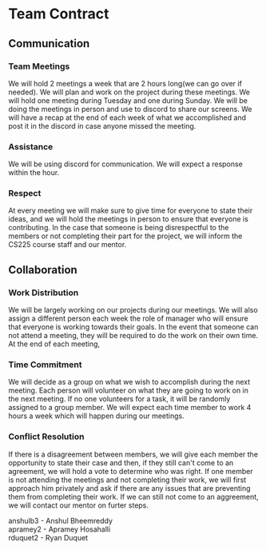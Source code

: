 # Team Contract

## Communication
### Team Meetings
We will hold 2 meetings a week that are 2 hours long(we can go over if needed). We will plan and work on the project during these meetings. We will hold one meeting during Tuesday and one during Sunday. We will be doing the meetings in person and use to discord to share our screens. We will have a recap at the end of each week of what we accomplished and post it in the discord in case anyone missed the meeting.

### Assistance
We will be using discord for communication. We will expect a response within the hour.

### Respect
At every meeting we will make sure to give time for everyone to state their ideas, and we will hold the meetings in person to ensure that everyone is contributing. In the case that someone is being disrespectful to the members or not completing their part for the project, we will inform the CS225 course staff and our mentor.

## Collaboration
### Work Distribution
We will be largely working on our projects during our meetings. We will also assign a different person each week the role of manager who will ensure that everyone is working towards their goals. In the event that someone can not attend a meeting, they will be required to do the work on their own time. At the end of each meeting, 

### Time Commitment 
We will decide as a group on what we wish to accomplish during the next meeting. Each person will volunteer on what they are going to work on in the next meeting. If no one volunteers for a task, it will be randomly assigned to a group member. We will expect each time member to work 4 hours a week  which will happen during our meetings.

### Conflict Resolution
If there is a disagreement between members, we will give each member the opportunity to state their case and then, if they still can't come to an agreement, we will hold a vote to determine who was right. If one member is not attending the meetings and not completing their work, we will first approach him privately and ask if there are any issues that are preventing them from completing their work. If we can still not come to an aggreement, we will contact our mentor on furter steps.

anshulb3 - Anshul Bheemreddy
<br />
apramey2 - Apramey Hosahalli
<br />
rduquet2 - Ryan Duquet
